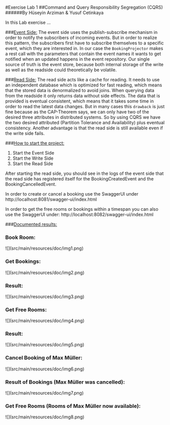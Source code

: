 #Exercise Lab 1
##Command and Query Responsibility Segregation (CQRS)
######By Hüseyin Arziman & Yusuf Cetinkaya


In this Lab exercise ...


###<ins>Event Side:</ins>
The event side uses the publish-subscribe mechanism in order to notify the subscribers of incoming events. 
But in order to realize this pattern, the subscribers first have to subscribe themselves to a specific event, 
which they are interested in. In our case the `BookingProjector` makes a rest call with the parameters that 
contain the event names it wants to get notified when an updated happens in the event repository. 
Our single source of truth is the event store, because both internal storage of the write as well as the readside 
could theoretically be volatile.


###<ins>Read Side:</ins>
The read side acts like a cache for reading. It needs to use an independent database which is optimized for 
fast reading, which means that the stored data is denormalized to avoid joins. When querying data from the readside
it only returns data without side effects. The data that is provided is eventual consistent, which means that it takes 
some time in order to read the latest data changes. But in many cases this `drawback` is just fine because 
as the CAP-Theorem says, we can only have two of the desired three attributes in distributed systems. 
So by using CQRS we have the two desired attributed (Partition Tolerance and Availability) plus eventual consistency.
Another advantage is that the read side is still available even if the write side fails.


###<ins>How to start the project:</ins>
1. Start the Event Side
2. Start the Write Side
3. Start the Read Side

After starting the read side, you should see in the logs of the event side that the read side has registered itself for the BookingCreatedEvent and the BookingCancelledEvent.

In order to create or cancel a booking use the SwaggerUI under http://localhost:8081/swagger-ui/index.html

In order to get the free rooms or bookings within a timespan you can also use the SwaggerUI under: http://localhost:8082/swagger-ui/index.html

###<ins>Documented results:</ins>

<h3>Book Room:</h3>
![](src/main/resources/doc/img1.png)

<h3>Get Bookings:</h3>
![](src/main/resources/doc/img2.png)

<h3>Result:</h3>
![](src/main/resources/doc/img3.png)

<h3>Get Free Rooms:</h3>
![](src/main/resources/doc/img4.png)

<h3>Result:</h3>
![](src/main/resources/doc/img5.png)

<h3>Cancel Booking of Max Müller:</h3>
![](src/main/resources/doc/img6.png)

<h3>Result of Bookings (Max Müller was cancelled):</h3>
![](src/main/resources/doc/img7.png)

<h3>Get Free Rooms (Rooms of Max Müller now available):</h3>
![](src/main/resources/doc/img8.png)
